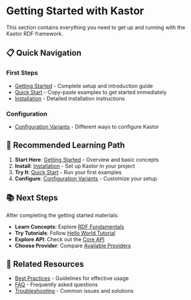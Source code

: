 # Getting Started with Kastor

This section contains everything you need to get up and running with the Kastor RDF framework.

## 📋 Quick Navigation

### **First Steps**
- [Getting Started](getting-started.md) - Complete setup and introduction guide
- [Quick Start](quick-start.md) - Copy-paste examples to get started immediately
- [Installation](installation.md) - Detailed installation instructions

### **Configuration**
- [Configuration Variants](configuration-variants.md) - Different ways to configure Kastor

## 🚀 Recommended Learning Path

1. **Start Here**: [Getting Started](getting-started.md) - Overview and basic concepts
2. **Install**: [Installation](installation.md) - Set up Kastor in your project
3. **Try It**: [Quick Start](quick-start.md) - Run your first examples
4. **Configure**: [Configuration Variants](configuration-variants.md) - Customize your setup

## 📚 Next Steps

After completing the getting started materials:

- **Learn Concepts**: Explore [RDF Fundamentals](../concepts/rdf-fundamentals.md)
- **Try Tutorials**: Follow [Hello World Tutorial](../tutorials/hello-world.md)
- **Explore API**: Check out the [Core API](../api/core-api.md)
- **Choose Provider**: Compare [Available Providers](../providers/README.md)

## 🔗 Related Resources

- [Best Practices](../guides/best-practices.md) - Guidelines for effective usage
- [FAQ](../guides/faq.md) - Frequently asked questions
- [Troubleshooting](../guides/troubleshooting.md) - Common issues and solutions

